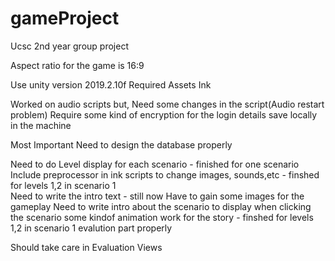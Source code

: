 # gameProject
Ucsc 2nd year group project

Aspect ratio for the game is 16:9

Use unity version 2019.2.10f
Required Assets
  Ink

Worked on audio scripts but, Need some changes in the script(Audio restart problem)
Require some kind of encryption for the login details save locally in the machine

Most Important 
  Need to design the database properly

Need to do
  Level display for each scenario - finished for one scenario  
  Include preprocessor in ink scripts to change images, sounds,etc - finshed for levels 1,2 in scenario 1     
  Need to write the intro text - still now
  Have to gain some images for the gameplay 
  Need to write intro about the scenario to display when clicking the scenario 
  some kindof animation work for the story - finshed for levels 1,2 in scenario 1 
  evalution part properly
  
Should take care in Evaluation Views
  

